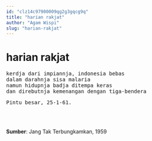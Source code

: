 ```yaml
---
id: "clz14c97900009qg2g3gqcg9q"
title: "harian rakjat"
author: "Agam Wispi"
slug: "harian-rakjat"
---
```


# harian rakjat

<pre>
kerdja dari impiannja, indonesia bebas
dalam darahnja sisa malaria
namun hidupnja badja ditempa keras
dan direbutnja kemenangan dengan tiga-bendera
</pre>
<pre>
Pintu besar, 25-1-61.
</pre>
<br/><br/>

**Sumber**: Jang Tak Terbungkamkan, 1959

